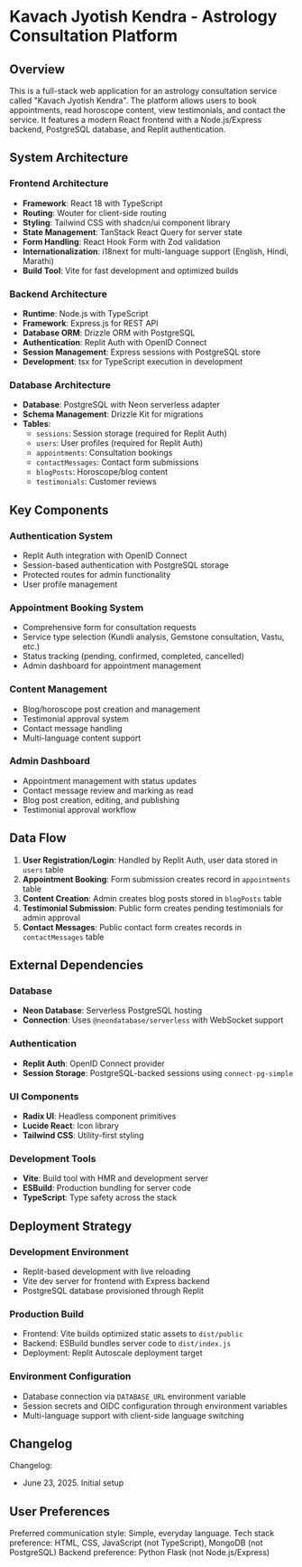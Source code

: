 # Kavach Jyotish Kendra - Astrology Consultation Platform

## Overview

This is a full-stack web application for an astrology consultation service called "Kavach Jyotish Kendra". The platform allows users to book appointments, read horoscope content, view testimonials, and contact the service. It features a modern React frontend with a Node.js/Express backend, PostgreSQL database, and Replit authentication.

## System Architecture

### Frontend Architecture
- **Framework**: React 18 with TypeScript
- **Routing**: Wouter for client-side routing
- **Styling**: Tailwind CSS with shadcn/ui component library
- **State Management**: TanStack React Query for server state
- **Form Handling**: React Hook Form with Zod validation
- **Internationalization**: i18next for multi-language support (English, Hindi, Marathi)
- **Build Tool**: Vite for fast development and optimized builds

### Backend Architecture
- **Runtime**: Node.js with TypeScript
- **Framework**: Express.js for REST API
- **Database ORM**: Drizzle ORM with PostgreSQL
- **Authentication**: Replit Auth with OpenID Connect
- **Session Management**: Express sessions with PostgreSQL store
- **Development**: tsx for TypeScript execution in development

### Database Architecture
- **Database**: PostgreSQL with Neon serverless adapter
- **Schema Management**: Drizzle Kit for migrations
- **Tables**:
  - `sessions`: Session storage (required for Replit Auth)
  - `users`: User profiles (required for Replit Auth)
  - `appointments`: Consultation bookings
  - `contactMessages`: Contact form submissions
  - `blogPosts`: Horoscope/blog content
  - `testimonials`: Customer reviews

## Key Components

### Authentication System
- Replit Auth integration with OpenID Connect
- Session-based authentication with PostgreSQL storage
- Protected routes for admin functionality
- User profile management

### Appointment Booking System
- Comprehensive form for consultation requests
- Service type selection (Kundli analysis, Gemstone consultation, Vastu, etc.)
- Status tracking (pending, confirmed, completed, cancelled)
- Admin dashboard for appointment management

### Content Management
- Blog/horoscope post creation and management
- Testimonial approval system
- Contact message handling
- Multi-language content support

### Admin Dashboard
- Appointment management with status updates
- Contact message review and marking as read
- Blog post creation, editing, and publishing
- Testimonial approval workflow

## Data Flow

1. **User Registration/Login**: Handled by Replit Auth, user data stored in `users` table
2. **Appointment Booking**: Form submission creates record in `appointments` table
3. **Content Creation**: Admin creates blog posts stored in `blogPosts` table
4. **Testimonial Submission**: Public form creates pending testimonials for admin approval
5. **Contact Messages**: Public contact form creates records in `contactMessages` table

## External Dependencies

### Database
- **Neon Database**: Serverless PostgreSQL hosting
- **Connection**: Uses `@neondatabase/serverless` with WebSocket support

### Authentication
- **Replit Auth**: OpenID Connect provider
- **Session Storage**: PostgreSQL-backed sessions using `connect-pg-simple`

### UI Components
- **Radix UI**: Headless component primitives
- **Lucide React**: Icon library
- **Tailwind CSS**: Utility-first styling

### Development Tools
- **Vite**: Build tool with HMR and development server
- **ESBuild**: Production bundling for server code
- **TypeScript**: Type safety across the stack

## Deployment Strategy

### Development Environment
- Replit-based development with live reloading
- Vite dev server for frontend with Express backend
- PostgreSQL database provisioned through Replit

### Production Build
- Frontend: Vite builds optimized static assets to `dist/public`
- Backend: ESBuild bundles server code to `dist/index.js`
- Deployment: Replit Autoscale deployment target

### Environment Configuration
- Database connection via `DATABASE_URL` environment variable
- Session secrets and OIDC configuration through environment variables
- Multi-language support with client-side language switching

## Changelog

Changelog:
- June 23, 2025. Initial setup

## User Preferences

Preferred communication style: Simple, everyday language.
Tech stack preference: HTML, CSS, JavaScript (not TypeScript), MongoDB (not PostgreSQL)
Backend preference: Python Flask (not Node.js/Express)